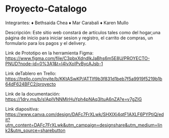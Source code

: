 # Proyecto-Catalogo

Integrantes:
♦ Bethsaida Chea
♦ Mar Carabali
♦ Karen Mullo

Descripción:
Este sitio web constará de artículos tales como del hogar,una página de inicio para iniciar sesion y registro, el carrito de compras, un formulario para los pagos y el delivery.

Link de Prototipo en la herramienta Figma:
https://www.figma.com/file/C3pbxXdndIkJaBhs6m5E8U/PROYECTO-PNUD?node-id=0%3A1&t=I4lvXoIPvBycAJsb-1

Link deTablero en Trello:
https://trello.com/invite/b/KKtASwKP/ATTIf9b3f831d1beb7f5a9919f5219b1b64dF624BFC2/proyecto

Link de la documentación:
https://1drv.ms/b/s!ApIVNNMlrHuYph4pNAq3ItuA6nZA?e=v7gZIG

Link diapositiva:
https://www.canva.com/design/DAFc7FrXLwk/SHXIXi4qtF1AXLF6PYPtiQ/edit?utm_content=DAFc7FrXLwk&utm_campaign=designshare&utm_medium=link2&utm_source=sharebutton
